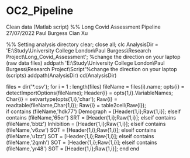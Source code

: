 # OC2_Pipeline
Clean data (Matlab script)
%% Long Covid Assessment Pipeline 27/07/2022 Paul Burgess Cian Xu

%% Setting analysis directory
clear; close all; clc
AnalysisDir = 'E:\Study\University College London\Paul Burgess\Research Project\Long_Covid_Assessment'; %change the direction on your laptop (raw data files)
addpath 'E:\Study\University College London\Paul Burgess\Research Project\Script'%change the direction on your laptop (scripts)
addpath(AnalysisDir)
cd(AnalysisDir)

files = dir('*.csv'); 
for i = 1 : length(files)
    fileName = files(i).name; 
    opts{i} = detectImportOptions(fileName);
    Header{i} = opts{1,i}.VariableNames; 
    Char{i} = setvartype(opts{1,i},'char');
    Raw{i} = readtable(fileName,Char{1,i});
    Raw{i} = table2cell(Raw{i});  
      if  contains (fileName,'hdk77')
         Demograph = [Header{1,i};Raw{1,i}];
     elseif  contains (fileName,'65er')
         SRT = [Header{1,i};Raw{1,i}];
     elseif  contains (fileName,'bbtz')
         Inhibition = [Header{1,i};Raw{1,i}];
     elseif  contains (fileName,'v6zw')
         SOT = [Header{1,i};Raw{1,i}];
     elseif  contains (fileName,'u1zz')
         SOT = [Header{1,i};Raw{1,i}];
     elseif  contains (fileName,'2qmh')
         SOT = [Header{1,i};Raw{1,i}];
     elseif  contains (fileName,'yr48')
         SOT = [Header{1,i};Raw{1,i}];
     end
end
